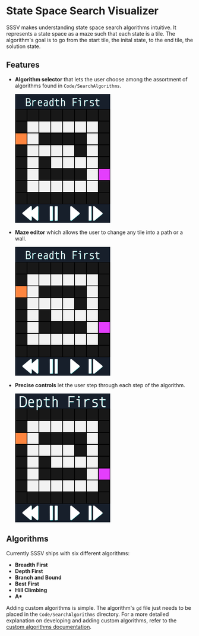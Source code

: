 # State Space Search Visualizer

SSSV makes understanding state space search algorithms intuitive. It represents a state space as a maze such that each state is a tile. The algorithm's goal is to go from the start tile, the inital state, to the end tile, the solution state.

## Features

-   **Algorithm selector** that lets the user choose among the assortment of algorithms found in `Code/SearchAlgorithms`.

    ![option menu](docs/images/option_menu.gif)

-   **Maze editor** which allows the user to change any tile into a path or a wall.

    ![edit](docs/images/edit.gif)

-   **Precise controls** let the user step through each step of the algorithm.

    ![controls](docs/images/control_menu.gif)

## Algorithms

Currently SSSV ships with six different algorithms:
-   **Breadth First**
-   **Depth First**
-   **Branch and Bound**
-   **Best First**
-   **Hill Climbing**
-   **A\***

Adding custom algorithms is simple. The algorithm's `gd` file just needs to be placed in the `Code/SearchAlgorithms` directory.
For a more detailed explanation on developing and adding custom algorithms, refer to the [custom algorithms documentation](docs/custom_algorithms.md).